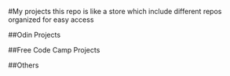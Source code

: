 #My projects
this repo is like a store which include different repos organized for easy access

##Odin Projects



##Free Code Camp Projects



##Others